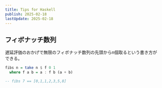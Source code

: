 ```yaml
---
title: Tips for Haskell
publish: 2025-02-18
lastUpdate: 2025-02-18
---
```


## フィボナッチ数列

遅延評価のおかげで無限のフィボナッチ数列の先頭からn個取るという書き方ができる。
```haskell
fibs n = take n $ f 0 1
  where f a b = a : f b (a + b)

-- fibs 7 == [0,1,1,2,3,5,8]
```